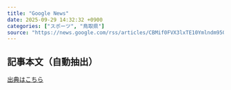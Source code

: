 ```yaml
---
title: "Google News"
date: 2025-09-29 14:32:32 +0900
categories: ["スポーツ", "鳥取県"]
source: "https://news.google.com/rss/articles/CBMif0FVX3lxTE10Ymlndm95Q193YlBRVTNJc1U0blRSWlVMcjc4UWRMR0dKXzBod01hRGNQQkhZV2lPQkpic2ZGdDZHYnJoR2QtZ1kyczk1YVZJLVN1R3UyVDNEQzVWTVp2T3dEYzc4aG1TRDhsLWR0S0dCN0RUS0U0QWhBbElROUU?oc=5"
---
```


## 記事本文（自動抽出）
<body class="y0K44d EA71Tc" id="readabilityBody"></body>

[出典はこちら](https://news.google.com/rss/articles/CBMif0FVX3lxTE10Ymlndm95Q193YlBRVTNJc1U0blRSWlVMcjc4UWRMR0dKXzBod01hRGNQQkhZV2lPQkpic2ZGdDZHYnJoR2QtZ1kyczk1YVZJLVN1R3UyVDNEQzVWTVp2T3dEYzc4aG1TRDhsLWR0S0dCN0RUS0U0QWhBbElROUU?oc=5)

